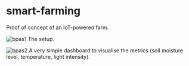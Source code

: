 # smart-farming
 Proof of concept of an IoT-powered farm.

![bpas1](https://i.imgur.com/eyZT2RY.png)
The setup.

![bpas2](https://i.imgur.com/KnPmnVS.png)
A very simple dashboard to visualise the metrics (soil moisture level, temperature, light intensity).
